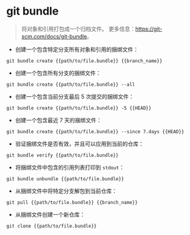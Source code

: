 # git bundle

> 将对象和引用打包成一个归档文件。
> 更多信息：<https://git-scm.com/docs/git-bundle>。

- 创建一个包含特定分支所有对象和引用的捆绑文件：

`git bundle create {{path/to/file.bundle}} {{branch_name}}`

- 创建一个包含所有分支的捆绑文件：

`git bundle create {{path/to/file.bundle}} --all`

- 创建一个包含当前分支最后 5 次提交的捆绑文件：

`git bundle create {{path/to/file.bundle}} -5 {{HEAD}}`

- 创建一个包含最近 7 天的捆绑文件：

`git bundle create {{path/to/file.bundle}} --since 7.days {{HEAD}}`

- 验证捆绑文件是否有效，并且可以应用到当前的仓库：

`git bundle verify {{path/to/file.bundle}}`

- 将捆绑文件中包含的引用列表打印到 `stdout`：

`git bundle unbundle {{path/to/file.bundle}}`

- 从捆绑文件中将特定分支解包到当前仓库：

`git pull {{path/to/file.bundle}} {{branch_name}}`

- 从捆绑文件创建一个新仓库：

`git clone {{path/to/file.bundle}}`